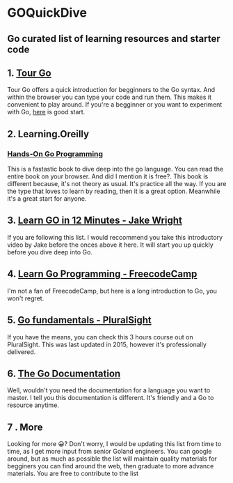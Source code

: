 # GOQuickDive
## Go curated list of learning resources and starter code


## 1. [Tour Go](https://tour.golang.org/list)
Tour Go offers a quick introduction for begginners to the Go syntax. 
And within the browser you can type your code and run them. This makes
it convenient to play around. If you're a begginner or you want to experiment with Go, [here](https://tour.golang.org/list) is good start.

## 2. Learning.Oreilly 
### [Hands-On Go Programming](https://learning.oreilly.com/library/view/hands-on-go-programming/9781789531756/)
This is a fastastic book to dive deep into the go language. You can read the entire book
on your browser. And did I mention it is free?.
This book is different because, it's not theory as usual. It's practice all the way.
If you are the type that loves to learn by reading, then it is a great option.
Meanwhile it's a great start for anyone.

## 3. [Learn GO in 12 Minutes - Jake Wright](https://www.youtube.com/watch?v=C8LgvuEBraI)

If you are following this list. I would reccommend you take this introductory video by Jake before 
the onces above it here. It will start you up quickly before you dive deep into Go.

## 4. [Learn Go Programming - FreecodeCamp](https://www.youtube.com/watch?v=YS4e4q9oBaU)

I'm not a fan of FreecodeCamp, but here is a long introduction to Go, you won't regret.

## 5. [Go fundamentals - PluralSight](https://www.pluralsight.com/courses/go-fundamentals?aid=7010a000002LUv2AAG&promo=&utm_source=non_branded&utm_medium=digital_paid_search_google&utm_campaign=XYZ_EMEA_Dynamic&utm_content=&gclid=CjwKCAjwlZf3BRABEiwA8Q0qq6-HKOcHHBSxWQuvhk3bPEb5I4_wK-2XBdiRQB7wY7YFdItBoaQoBxoCXW0QAvD_BwE)

If you have the means, you can check this 3 hours course out on PluralSight. This was last updated in 2015, however it's professionally delivered.

## 6. [The Go Documentation](https://golang.org/doc/)
Well, wouldn't you need the documentation for a language you want to master.
I tell you this documentation is different. It's friendly and a Go to resource anytime.

## 7 . More
Looking for more 😀? Don't worry, I would be updating this list from time to time, as I get more input from senior Goland engineers. You can google around, but as much as possible 
the list will maintain quality materials for begginers you can find around the web, then graduate to more advance materials.
You are free to contribute to the list
